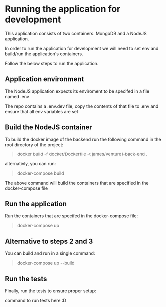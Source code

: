 # Running the application for development

This application consists of two containers. MongoDB and a NodeJS application. 

In order to run the application for development we will need to set env and build/run the application's containers. 

Follow the below steps to run the application. 

## Application environment 

The NodeJS application expects its enviroment to be specifed in a file named .env 

The repo contains a .env.dev file, copy the contents of that file to .env and ensure that all env variables are set

## Build the NodeJS container 

To build the docker image of the backend run the following command in the root directory of the project: 

>docker build -f docker/Dockerfile -t james/venture1-back-end .

alternativly, you can run: 

>docker-compose build 

The above command will build the containers that are specified in the docker-compose file

## Run the application 

Run the containers that are specifed in the docker-compose file: 

>docker-compose up 

## Alternative to steps 2 and 3

You can build and run in a single command: 

>docker-compose up --build

## Run the tests

Finally, run the tests to ensure proper setup:

command to run tests here :D

